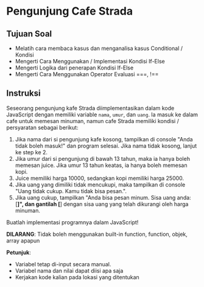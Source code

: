 # Pengunjung Cafe Strada

## Tujuan Soal

* Melatih cara membaca kasus dan menganalisa kasus Conditional / Kondisi
* Mengerti Cara Menggunakan / Implementasi Kondisi If-Else
* Mengerti Logika dari penerapan Kondisi If-Else
* Mengerti Cara Menggunakan Operator Evaluasi ===, !==

## Instruksi

Seseorang pengunjung kafe Strada diimplementasikan dalam kode JavaScript dengan memiliki variable `nama`, `umur`, dan `uang`. Ia masuk ke dalam cafe untuk memesan minuman, namun cafe Strada memiliki kondisi / persyaratan sebagai berikut:

1. Jika nama dari si pengunjung kafe kosong, tampilkan di console "Anda tidak boleh masuk!" dan program selesai. Jika nama tidak kosong, lanjut ke step ke 2.
2. Jika umur dari si pengunjung di bawah 13 tahun, maka ia hanya boleh memesan juice. Jika umur 13 tahun keatas, ia hanya boleh memesan kopi.
3. Juice memiliki harga 10000, sedangkan kopi memiliki harga 25000.
4. Jika uang yang dimiliki tidak mencukupi, maka tampilkan di console "Uang tidak cukup. Kamu tidak bisa pesan.". 
5. Jika uang cukup, tampilkan "Anda bisa pesan minum. Sisa uang anda: [____]", dan gantilah [____] dengan sisa uang yang telah dikurangi oleh harga minuman.

Buatlah implementasi programnya dalam JavaScript!

**DILARANG**:
Tidak boleh menggunakan built-in function, function, objek, array apapun

**Petunjuk**:
* Variabel tetap di-input secara manual.
* Variabel nama dan nilai dapat diisi apa saja
* Kerjakan kode kalian pada lokasi yang ditentukan